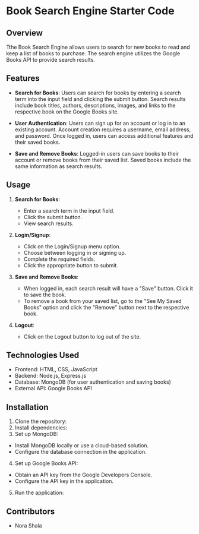 # Book Search Engine Starter Code

## Overview

Tthe Book Search Engine allows users to search for new books to read and keep a list of books to purchase. The search engine utilizes the Google Books API to provide search results.

## Features

- **Search for Books**: Users can search for books by entering a search term into the input field and clicking the submit button. Search results include book titles, authors, descriptions, images, and links to the respective book on the Google Books site.
  
- **User Authentication**: Users can sign up for an account or log in to an existing account. Account creation requires a username, email address, and password. Once logged in, users can access additional features and their saved books.

- **Save and Remove Books**: Logged-in users can save books to their account or remove books from their saved list. Saved books include the same information as search results.

## Usage

1. **Search for Books**: 
   - Enter a search term in the input field.
   - Click the submit button.
   - View search results.

2. **Login/Signup**:
   - Click on the Login/Signup menu option.
   - Choose between logging in or signing up.
   - Complete the required fields.
   - Click the appropriate button to submit.

3. **Save and Remove Books**:
   - When logged in, each search result will have a "Save" button. Click it to save the book.
   - To remove a book from your saved list, go to the "See My Saved Books" option and click the "Remove" button next to the respective book.

4. **Logout**:
   - Click on the Logout button to log out of the site.

## Technologies Used

- Frontend: HTML, CSS, JavaScript
- Backend: Node.js, Express.js
- Database: MongoDB (for user authentication and saving books)
- External API: Google Books API

## Installation

1. Clone the repository:
2. Install dependencies:
3. Set up MongoDB:
- Install MongoDB locally or use a cloud-based solution.
- Configure the database connection in the application.
4. Set up Google Books API:
- Obtain an API key from the Google Developers Console.
- Configure the API key in the application.
5. Run the application:
## Contributors

- Nora Shala